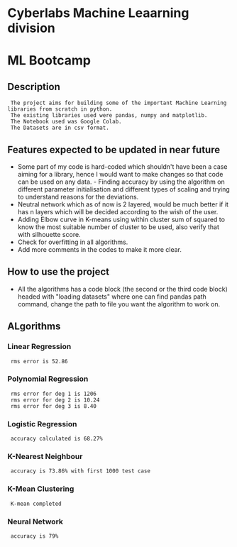 # Cyberlabs Machine Leaarning division
# ML Bootcamp
  
  
## Description
     The project aims for building some of the important Machine Learning libraries from scratch in python.
     The existing libraries used were pandas, numpy and matplotlib. 
     The Notebook used was Google Colab.
     The Datasets are in csv format.
      
## Features expected to be updated in near future
   - Some part of my code is hard-coded which shouldn't have been a case aiming for a library, hence I would want to make changes so that code can be used on any data.    - Finding accuracy by using the algorithm on different parameter initialisation and different types of scaling and trying to understand reasons for the deviations.
   - Neutral network which as of now is 2 layered, would be much better if it has n layers which will be decided according to the wish of the user.
   - Adding Elbow curve in K-means using within cluster sum of squared to know the most suitable number of cluster to be used, also verify that with silhouette score.
   - Check for overfitting in all algorithms.
   - Add more comments in the codes to make it more clear.
      
## How to use the project
   - All the algorithms has a code block (the second or the third code block) headed with "loading datasets" where one can find pandas path command, change the path to      file you want the algorithm to work on. 


## ALgorithms

### Linear Regression
     rms error is 52.86

### Polynomial Regression
     rms error for deg 1 is 1206
     rms error for deg 2 is 10.24
     rms error for deg 3 is 8.40

### Logistic Regression
     accuracy calculated is 68.27%

### K-Nearest Neighbour
     accuracy is 73.86% with first 1000 test case

### K-Mean Clustering
     K-mean completed

### Neural Network
     accuracy is 79% 

